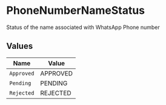 # PhoneNumberNameStatus

Status of the name associated with WhatsApp Phone number


## Values

| Name       | Value      |
| ---------- | ---------- |
| `Approved` | APPROVED   |
| `Pending`  | PENDING    |
| `Rejected` | REJECTED   |